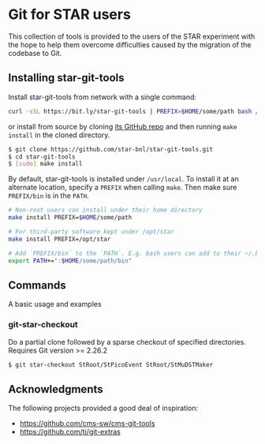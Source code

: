 # Git for STAR users

This collection of tools is provided to the users of the STAR experiment with
the hope to help them overcome difficulties caused by the migration of the
codebase to Git.


## Installing star-git-tools

Install star-git-tools from network with a single command:

```bash
curl -sSL https://bit.ly/star-git-tools | PREFIX=$HOME/some/path bash /dev/stdin
```

or install from source by cloning [its GitHub
repo](https://github.com/star-bnl/star-git-tools.git) and then running `make
install` in the cloned directory.

```bash
$ git clone https://github.com/star-bnl/star-git-tools.git
$ cd star-git-tools
$ [sudo] make install
```

By default, star-git-tools is installed under `/usr/local`. To install it at
an alternate location, specify a `PREFIX` when calling `make`. Then make sure
`PREFIX/bin` is in the `PATH`.

```bash
# Non-root users can install under their home directory
make install PREFIX=$HOME/some/path

# For third-party software kept under /opt/star
make install PREFIX=/opt/star

# Add `PREFIX/bin` to the `PATH`. E.g. bash users can add to their ~/.bashrc file
export PATH+=":$HOME/some/path/bin"
```


## Commands

A basic usage and examples 

### git-star-checkout

Do a partial clone followed by a sparse checkout of specified directories.
Requires Git version >= 2.26.2

```bash
$ git star-checkout StRoot/StPicoEvent StRoot/StMuDSTMaker
```

## Acknowledgments

The following projects provided a good deal of inspiration:

- https://github.com/cms-sw/cms-git-tools
- https://github.com/tj/git-extras
